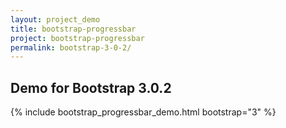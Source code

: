 ```yaml
---
layout: project_demo
title: bootstrap-progressbar
project: bootstrap-progressbar
permalink: bootstrap-3-0-2/
---
```


<script type="text/javascript">
    loadCSS("{{ page.url }}../css/bootstrap-progressbar-3.0.2.css")
</script>

<h2 class="text-center">Demo for Bootstrap 3.0.2</h2>

{% include bootstrap_progressbar_demo.html bootstrap="3" %}
